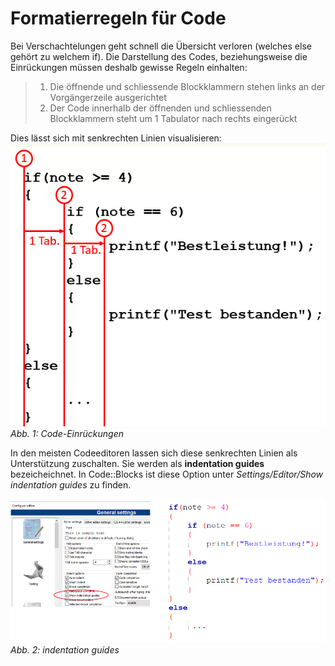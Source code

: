 # Formatierregeln für Code
Bei Verschachtelungen geht schnell die Übersicht verloren (welches else gehört zu welchem if). Die Darstellung des Codes, beziehungsweise
die Einrückungen müssen deshalb gewisse Regeln einhalten:

> 1. Die öffnende und schliessende Blockklammern stehen links an der Vorgängerzeile ausgerichtet
> 2. Der Code innerhalb der öffnenden und schliessenden Blockklammern steht um 1 Tabulator nach rechts eingerückt

Dies lässt sich mit senkrechten Linien visualisieren:  
![5.4.1](img/kap5/5.4.1.png)  
*Abb. 1: Code-Einrückungen*

In den meisten Codeeditoren lassen sich diese senkrechten Linien als Unterstützung zuschalten. Sie werden als **indentation guides** bezeicheichnet.
 In Code::Blocks ist diese Option unter *Settings/Editor/Show indentation guides* zu finden.
 
![5.4.2](img/kap5/5.4.2.png)  
*Abb. 2: indentation guides*